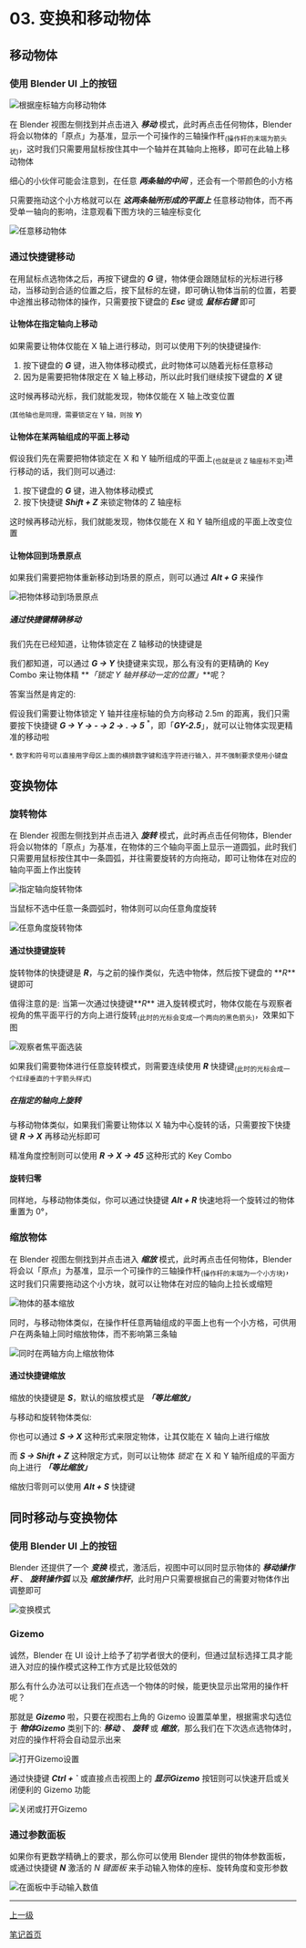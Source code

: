 # 03. 变换和移动物体

## 移动物体

### 使用 Blender UI 上的按钮

![根据座标轴方向移动物体](https://github-share-1304366332.cos.ap-guangzhou.myqcloud.com/art/selfStudy/Blender/attachments/ch03-001.gif)

在 Blender 视图左侧找到并点击进入 **<i>移动</i>** 模式，此时再点击任何物体，Blender 将会以物体的「原点」为基准，显示一个可操作的三轴操作杆<sub>(操作杆的末端为箭头状)</sub>，这时我们只需要用鼠标按住其中一个轴并在其轴向上拖移，即可在此轴上移动物体

细心的小伙伴可能会注意到，在任意 **<i>两条轴的中间</i>** ，还会有一个带颜色的小方格

只需要拖动这个小方格就可以在 **<i>这两条轴所形成的平面上</i>** 任意移动物体，而不再受单一轴向的影响，注意观看下图方块的三轴座标变化

![任意移动物体](https://github-share-1304366332.cos.ap-guangzhou.myqcloud.com/art/selfStudy/Blender/attachments/ch03-002.gif)

### 通过快捷键移动

在用鼠标点选物体之后，再按下键盘的 **<i>G</i>** 键，物体便会跟随鼠标的光标进行移动，当移动到合适的位置之后，按下鼠标的左键，即可确认物体当前的位置，若要中途推出移动物体的操作，只需要按下键盘的 **<i>Esc</i>** 键或 **<i>鼠标右键</i>** 即可

#### 让物体在指定轴向上移动

如果需要让物体仅能在 X 轴上进行移动，则可以使用下列的快捷键操作:

1. 按下键盘的 **<i>G</i>** 键，进入物体移动模式，此时物体可以随着光标任意移动
2. 因为是需要把物体限定在 X 轴上移动，所以此时我们继续按下键盘的 **<i>X</i>** 键
 
这时候再移动光标，我们就能发现，物体仅能在 X 轴上改变位置

<sub>(其他轴也是同理，需要锁定在 Y 轴，则按 **<i>Y</i>**)</sub>

#### 让物体在某两轴组成的平面上移动

假设我们先在需要把物体锁定在 X 和 Y 轴所组成的平面上<sub>(也就是说 Z 轴座标不变)</sub>进行移动的话，我们则可以通过:

1. 按下键盘的 **<i>G</i>** 键，进入物体移动模式
2. 按下快捷键 **<i> Shift + Z</i>** 来锁定物体的 Z 轴座标

这时候再移动光标，我们就能发现，物体仅能在 X 和 Y 轴所组成的平面上改变位置

#### 让物体回到场景原点

如果我们需要把物体重新移动到场景的原点，则可以通过 **<i>Alt + G</i>** 来操作

![把物体移动到场景原点](https://github-share-1304366332.cos.ap-guangzhou.myqcloud.com/art/selfStudy/Blender/attachments/ch03-010.gif)

##### 通过快捷键精确移动

我们先在已经知道，让物体锁定在 Z 轴移动的快捷键是 **<i></i>**

我们都知道，可以通过 **<i>G → Y</i>** 快捷键来实现，那么有没有的更精确的 Key Combo 来让物体精 **<i>「锁定 Y 轴并移动一定的位置」</i>**呢？

答案当然是肯定的:

假设我们需要让物体锁定 Y 轴并往座标轴的负方向移动 2.5m 的距离，我们只需要按下快捷键  **<i>G → Y → - → 2 → . → 5</i>** <sup>\*</sup>，即「**<i>GY-2.5</i>**」，就可以让物体实现更精准的移动啦

<sub>\*. 数字和符号可以直接用字母区上面的横排数字键和连字符进行输入，并不强制要求使用小键盘</sub>

## 变换物体

### 旋转物体

在 Blender 视图左侧找到并点击进入 **<i>旋转</i>** 模式，此时再点击任何物体，Blender 将会以物体的「原点」为基准，在物体的三个轴向平面上显示一道圆弧，此时我们只需要用鼠标按住其中一条圆弧，并往需要旋转的方向拖动，即可让物体在对应的轴向平面上作出旋转

![指定轴向旋转物体](https://github-share-1304366332.cos.ap-guangzhou.myqcloud.com/art/selfStudy/Blender/attachments/ch03-003.gif)

当鼠标不选中任意一条圆弧时，物体则可以向任意角度旋转

![任意角度旋转物体](https://github-share-1304366332.cos.ap-guangzhou.myqcloud.com/art/selfStudy/Blender/attachments/ch03-004.gif)

#### 通过快捷键旋转

旋转物体的快捷键是 **<i>R</i>**，与之前的操作类似，先选中物体，然后按下键盘的 **<i>R</i>**键即可

值得注意的是: 当第一次通过快捷键**<i>R</i>** 进入旋转模式时，物体仅能在与观察者视角的焦平面平行的方向上进行旋转<sub>(此时的光标会变成一个两向的黑色箭头)</sub>，效果如下图

![观察者焦平面选装](https://github-share-1304366332.cos.ap-guangzhou.myqcloud.com/art/selfStudy/Blender/attachments/ch03-011.gif)

如果我们需要物体进行任意旋转模式，则需要连续使用 **<i>R</i>** 快捷键<sub>(此时的光标会成一个红绿垂直的十字箭头样式)</sub>

##### 在指定的轴向上旋转

与移动物体类似，如果我们需要让物体以 X 轴为中心旋转的话，只需要按下快捷键 **<i>R → X</i>** 再移动光标即可

精准角度控制则可以使用 **<i>R → X → 45</i>** 这种形式的 Key Combo

#### 旋转归零

同样地，与移动物体类似，你可以通过快捷键 **<i>Alt + R</i>** 快速地将一个旋转过的物体重置为 0°，

### 缩放物体

在 Blender 视图左侧找到并点击进入 **<i>缩放</i>** 模式，此时再点击任何物体，Blender 将会以「原点」为基准，显示一个可操作的三轴操作杆<sub>(操作杆的末端为一个小方块)</sub>，这时我们只需要拖动这个小方块，就可以让物体在对应的轴向上拉长或缩短

![物体的基本缩放](https://github-share-1304366332.cos.ap-guangzhou.myqcloud.com/art/selfStudy/Blender/attachments/ch03-005.gif)

同时，与移动物体类似，在操作杆任意两轴组成的平面上也有一个小方格，可供用户在两条轴上同时缩放物体，而不影响第三条轴

![同时在两轴方向上缩放物体](https://github-share-1304366332.cos.ap-guangzhou.myqcloud.com/art/selfStudy/Blender/attachments/ch03-006.gif)

#### 通过快捷键缩放

缩放的快捷键是 **<i>S</i>**，默认的缩放模式是 **<i>「等比缩放」</i>**

与移动和旋转物体类似:

你也可以通过 **<i>S → X</i>** 这种形式来限定物体，让其仅能在 X 轴向上进行缩放

而 **<i>S → Shift + Z</i>** 这种限定方式，则可以让物体 *锁定* 在 X 和 Y 轴所组成的平面方向上进行 **<i>「等比缩放」</i>**

缩放归零则可以使用 **<i>Alt + S</i>** 快捷键

## 同时移动与变换物体

### 使用 Blender UI 上的按钮

Blender 还提供了一个 **<i>变换</i>** 模式，激活后，视图中可以同时显示物体的 **<i>移动操作杆</i>** 、 **<i>旋转操作弧</i>** 以及 **<i>缩放操作杆</i>**，此时用户只需要根据自己的需要对物体作出调整即可

![变换模式](https://github-share-1304366332.cos.ap-guangzhou.myqcloud.com/art/selfStudy/Blender/attachments/ch03-007.gif)

### Gizemo

诚然，Blender 在 UI 设计上给予了初学者很大的便利，但通过鼠标选择工具才能进入对应的操作模式这种工作方式是比较低效的

那么有什么办法可以让我们在点选一个物体的时候，能更快显示出常用的操作杆呢？

那就是 **<i>Gizemo</i>** 啦，只要在视图右上角的 Gizemo 设置菜单里，根据需求勾选位于 **<i>物体Gizemo</i>** 类别下的: **<i>移动</i>** 、 **<i>旋转</i>** 或 **<i>缩放</i>**，那么我们在下次选点选物体时，对应的操作杆将会自动显示出来

![打开Gizemo设置](https://github-share-1304366332.cos.ap-guangzhou.myqcloud.com/art/selfStudy/Blender/attachments/ch03-008.gif)

通过快捷键 **<i>Ctrl + `</i>** 或直接点击视图上的 **<i>显示Gizemo</i>** 按钮则可以快速开启或关闭便利的 Gizemo 功能

![关闭或打开Gizemo](https://github-share-1304366332.cos.ap-guangzhou.myqcloud.com/art/selfStudy/Blender/attachments/ch03-009.gif)

### 通过参数面板

如果你有更数学精确上的要求，那么你可以使用 Blender 提供的物体参数面板，或通过快捷键 **<i>N</i>** 激活的 *N 键面板* 来手动输入物体的座标、旋转角度和变形参数

![在面板中手动输入数值](https://github-share-1304366332.cos.ap-guangzhou.myqcloud.com/art/selfStudy/Blender/attachments/ch03-012.png)

---

[上一级](./README.md)

[笔记首页](../../../README.md)